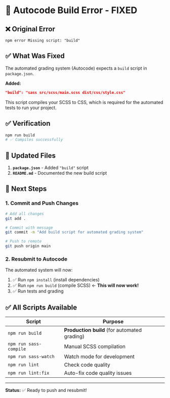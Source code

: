 # 🔧 Autocode Build Error - FIXED

## ❌ Original Error

```
npm error Missing script: "build"
```

## ✅ What Was Fixed

The automated grading system (Autocode) expects a `build` script in `package.json`. 

**Added:**
```json
"build": "sass src/scss/main.scss dist/css/style.css"
```

This script compiles your SCSS to CSS, which is required for the automated tests to run your project.

## ✅ Verification

```bash
npm run build
# ✅ Compiles successfully
```

## 📝 Updated Files

1. **`package.json`** - Added `"build"` script
2. **`README.md`** - Documented the new build script

## 🚀 Next Steps

### 1. Commit and Push Changes

```bash
# Add all changes
git add .

# Commit with message
git commit -m "Add build script for automated grading system"

# Push to remote
git push origin main
```

### 2. Resubmit to Autocode

The automated system will now:
1. ✅ Run `npm install` (install dependencies)
2. ✅ Run `npm run build` (compile SCSS) ← **This will now work!**
3. ✅ Run tests and grading

## ✅ All Scripts Available

| Script | Purpose |
|--------|---------|
| `npm run build` | **Production build** (for automated grading) |
| `npm run sass-compile` | Manual SCSS compilation |
| `npm run sass-watch` | Watch mode for development |
| `npm run lint` | Check code quality |
| `npm run lint:fix` | Auto-fix code quality issues |

---

**Status:** ✅ Ready to push and resubmit!
